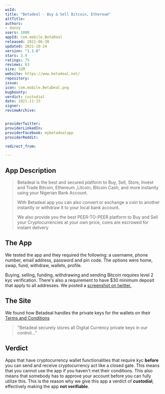 ```yaml
---
wsId: 
title: "Betadeal - Buy & Sell Bitcoin, Ethereum"
altTitle: 
authors:
- danny
users: 1000
appId: com.mobile.BetaDeal
released: 2021-06-30
updated: 2021-10-24
version: "1.1.0"
stars: 3.9
ratings: 75
reviews: 63
size: 32M
website: https://www.betadeal.net/
repository: 
issue: 
icon: com.mobile.BetaDeal.png
bugbounty: 
verdict: custodial
date: 2021-11-15
signer: 
reviewArchive:


providerTwitter: 
providerLinkedIn: 
providerFacebook: mybetadealapp
providerReddit: 

redirect_from:

---
```



## App Description

> Betadeal is the best and secured platform to Buy, Sell, Store, Invest and Trade Bitcoin, Ethereum ,Litcoin, Bitcoin Cash, and more instantly using your Nigerian Bank Account.
>
> With Betadeal app you can also convert or exchange a coin to another instantly or withdraw it to your local bank account.
>
> We also provide you the best PEER-TO-PEER platform to Buy and Sell your Cryptocurrencies at your own price, coins are escrowed for instant delivery

## The App

We tested the app and they required the following: a username, phone number, email address, password and pin code. The options were home, swap, fund, withdraw, wallets, profile.

Buying, selling, funding, withdrawing and sending Bitcoin requires level 2 kyc verification. There's also a requirement to have $30 minimum deposit that apply to all addresses. We posted a [screenshot on twitter.](https://twitter.com/BitcoinWalletz/status/1456159262871224321/photo/1)

## The Site

We found how Betadeal handles the private keys for the wallets on their [Terms and Conditions](https://www.betadeal.net/terms-conditions)

> "Betadeal securely stores all Digital Currency private keys in our control..."

## Verdict

Apps that have cryptocurrency wallet functionalities that require kyc **before** you can send and receive cryptocurrency act like a closed gate. This means that you cannot use the app if you haven't met their conditions. This also means that somebody has to approve your account before you can fully utilize this. This is the reason why we give this app a verdict of **custodial**, effectively making the app **not verifiable**.
